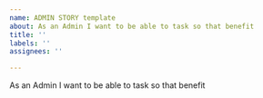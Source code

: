 ```yaml
---
name: ADMIN STORY template
about: As an Admin I want to be able to task so that benefit
title: ''
labels: ''
assignees: ''

---
```


As an Admin I want to be able to task so that benefit
